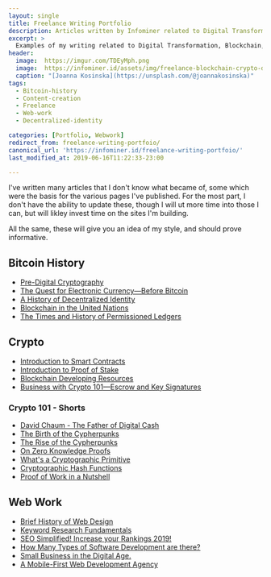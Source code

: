 ```yaml
---
layout: single
title: Freelance Writing Portfolio
description: Articles written by Infominer related to Digital Transformation, Blockchain, Decentralized Identity, and Crypto Fundamentals. 
excerpt: >
  Examples of my writing related to Digital Transformation, Blockchain, Decentralized Identity, and Crypto Fundamentals.  
header:
  image:  https://imgur.com/TDEyMph.png
  image:  https://infominer.id/assets/img/freelance-blockchain-crypto-decentralized-idenitity-writing-portfolio.jpg
  caption: "[Joanna Kosinska](https://unsplash.com/@joannakosinska)"
tags: 
  - Bitcoin-history
  - Content-creation
  - Freelance
  - Web-work
  - Decentralized-identity

categories: [Portfolio, Webwork]
redirect_from: freelance-writing-portfoio/
canonical_url: 'https://infominer.id/freelance-writing-portfoio/'
last_modified_at: 2019-06-16T11:22:33-23:00

---
```


I've written many articles that I don't know what became of, some which were the basis for the various pages I've published. For the most part, I don't have the ability to update these, though I will ut more time into those I can, but will likley invest time on the sites I'm building.

All the same, these will give you an idea of my style, and should prove informative.

## Bitcoin History

* <a href="https://www.axiomtech.io/blog-feed/2018/9/24/pre-digital-cryptography-a-history" target="_blank">Pre-Digital Cryptography</a>
* <a href="https://www.axiomtech.io/blog-feed/electronic-currency-before-bitcoin" target="_blank">The Quest for Electronic Currency—Before Bitcoin</a>
* <a href="https://www.axiomtech.io/blog-feed/hyperledger-indy-decentralized-identity" target="_blank">A History of Decentralized Identity</a>
* <a href="https://www.axiomtech.io/blog-feed/2019/3/1/blockchain-in-the-united-nations" target="_blank">Blockchain in the United Nations</a>
* <a href="https://www.axiomtech.io/blog-feed/history-of-permissioned-ledgers" target="_blank">The Times and History of Permissioned Ledgers</a>

## Crypto
* <a href="https://www.axiomtech.io/blog-feed/2018/10/9/smart-contracts-uses-cases-dapps-icos" target="_blank">Introduction to Smart Contracts</a>
* <a href="https://www.axiomtech.io/blog-feed/introduction-proof-of-stake" target="_blank">Introduction to Proof of Stake</a>
* <a href="https://www.csbtechemporium.com/become-a-blockchain-developer/" target="_blank">Blockchain Developing Resources</a>
* [Business with Crypto 101—Escrow and Key Signatures](https://freelanceforcoins.com/article/6-escrow)

### Crypto 101 - Shorts

* [David Chaum - The Father of Digital Cash](https://archive.is/lxKiU)
* [The Birth of the Cypherpunks](https://archive.is/Hi9JQ)
* [The Rise of the Cypherpunks](https://archive.is/z0wEZ)
* [On Zero Knowledge Proofs](https://web.archive.org/web/20190310224400/http://coinfeed.com/blog/2018/12/25/zero-knowledge-proofs/)
* [What's a Cryptographic Primitive](https://web.archive.org/web/20190310224458/http://coinfeed.com/blog/2018/12/21/whats-a-cryptographic-primitive/)
* [Cryptographic Hash Functions](https://web.archive.org/web/20190310224515/http://coinfeed.com/blog/2018/12/10/cryptographic-hash-functions/)
* [Proof of Work in a Nutshell](https://web.archive.org/web/20190310234850/http://coinfeed.com/blog/2018/12/10/proof-of-work-explained/)

## Web Work

* <a href="https://www.csbtechemporium.com/web-design-history/" target="_blank">Brief History of Web Design</a>
* <a href="https://www.csbtechemporium.com/keyword-research-fundamentals/" target="_blank">Keyword Research Fundamentals</a>
* <a href="https://csbtechemporium.com/seo-simplified-2019" target="_blank">SEO Simplified! Increase your Rankings 2019!</a>
* <a href="https://www.csbtechemporium.com/types-of-computer-programming/" target="_blank">How Many Types of Software Development are there?</a>
* <a href="https://www.csbtechemporium.com/digital-age-small-business/" target="_blank">Small Business in the Digital Age.</a>
* [A Mobile-First Web Development Agency](https://www.csbtechemporium.com/mobile-first-web-development/)

